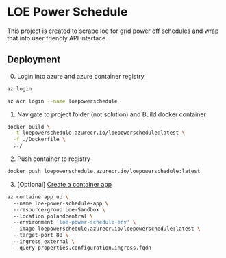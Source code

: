 # LOE Power Schedule
This project is created to scrape loe for grid power off schedules and wrap that into user friendly API interface

## Deployment

0. Login into azure and azure container registry
```bash
az login
```
```bash
az acr login --name loepowerschedule
```

1. Navigate to project folder (not solution) and Build docker container 
```bash
docker build \
  -t loepowerschedule.azurecr.io/loepowerschedule:latest \
  -f ./Dockerfile \
  ../
```

2. Push container to registry
```bash
docker push loepowerschedule.azurecr.io/loepowerschedule:latest
```

3. [Optional] [Create a container app](https://learn.microsoft.com/en-us/azure/container-apps/get-started?tabs=bash)
```bash
az containerapp up \ 
  --name loe-power-schedule-app \ 
  --resource-group Loe-Sandbox \ 
  --location polandcentral \ 
  --environment 'loe-power-schedule-env' \ 
  --image loepowerschedule.azurecr.io/loepowerschedule:latest \ 
  --target-port 80 \ 
  --ingress external \ 
  --query properties.configuration.ingress.fqdn 
```